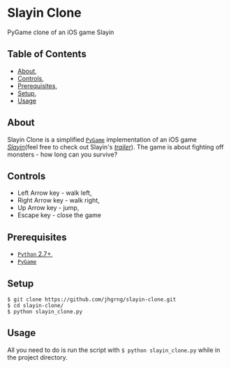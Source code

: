 # Slayin Clone

PyGame clone of an iOS game Slayin

## Table of Contents

- [About](#about),
- [Controls](#controls),
- [Prerequisites](#prerequisites),
- [Setup](#setup),
- [Usage](#usage)

## About

Slayin Clone is a simplified [```PyGame```](http://pygame.org/) implementation of an iOS game [*Slayin*](https://itunes.apple.com/us/app/slayin/id548580856)(feel free to check out Slayin's [*trailer*](http://youtu.be/GC003ZiXkt8)). The game is about fighting off monsters - how long can you survive?

## Controls

- Left Arrow key - walk left,
- Right Arrow key - walk right,
- Up Arrow key - jump,
- Escape key - close the game

## Prerequisites

- [```Python``` 2.7+](https://www.python.org/download/releases/2.7/),
- [```PyGame```](http://pygame.org/)

## Setup

```
$ git clone https://github.com/jhgrng/slayin-clone.git
$ cd slayin-clone/
$ python slayin_clone.py
```

## Usage

All you need to do is run the script with ```$ python slayin_clone.py``` while in the project directory.
